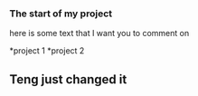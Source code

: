 ### The start of my project
here is some text that I want you to comment on

*project 1
*project 2


## Teng just changed it
